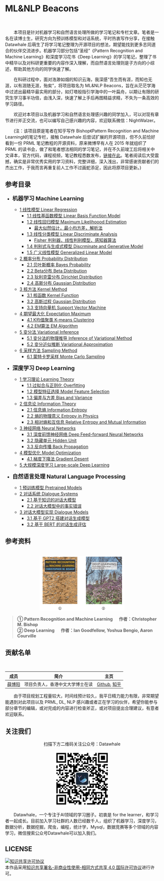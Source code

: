 # ML&NLP Beacons
</br>

&emsp;&emsp;本项目是针对机器学习和自然语言处理所做的学习笔记和专栏文章。笔者是一名在读博士生，研究方向为预训练模型和对话系统，平时热衷写作分享，在接触 Datawhale 后萌生了将学习笔记整理为开源项目的想法，期望能找到更多志同道合的伙伴交流进步。机器学习部分包括“圣经”《Pattern Recognition and Machine Learning》和深度学习花书《Deep Learning》的学习笔记，整理了书中精华以及对科研更重要的内容作深入理解，而自然语言处理则是子方向的小综述，帮助其他方向的同学快速了解。

&emsp;&emsp;在科研过程中，面对浩渺如烟的知识云海，我深感“吾生而有涯，而知也无涯，以有涯随无涯，殆矣”，将项目取名为 ML&NLP Beacons，旨在从茫茫学海中过滤出最精华最实用的部分，如灯塔般指引学海中的一叶扁舟，以期让有限的研究生学习事半功倍，由浅入深，快速了解上手后再图精益求精，不失为一条高效的学习路径。

&emsp;&emsp;欢迎对本项目以及机器学习和自然语言处理感兴趣的同学加入，可以对现有章节进行斧正交流，也可以编写自己感兴趣的内容，欢迎联系微信：NightWalzer。

&emsp;&emsp;(注：该项目原是笔者在知乎写作 Bishop《Pattern Recognition and Machine Learning》的笔记专栏，接触 Datawhale 后尝试扩展的开源项目，但不久前恰好看到一份 PRML 笔记教程的开源资料，原来微博早有人在 2015 年就组织了 PRML 的读书会，做了和笔者想法相同的学习笔记，并在不久前竣工后将相关中文译本，官方代码，课程视频，笔记教程悉数发布，[链接在此](https://mp.weixin.qq.com/s/NQRU_y9SaRXlB53zvgeGjg)。笔者阅读后大受震撼，确实是非常优秀实用的学习资料，完整详细，深入浅出，非常感谢贡献者们的杰出工作，于我而言再重复前人工作不过画蛇添足，因此将原项目更新。)

## 参考目录

<!-- * **<font size=4>前言 Preface</font>**
    * [项目初衷 Project Intention](./preface/intention.md) -->

* **<font size=4>机器学习 Machine Learning</font>**
    * [1 线性模型 Linear Regression](./linear_model/README.md)
        * [1.1 线性基函数模型 Linear Basis Function Model](./linear_model/README.md)
        * [1.2 线性回归模型 Maximum Likelihoood Estimation](./linear_model/README.md)
            * [最大似然估计，最小均方差，解析法](./linear_model/README.md)
        * [1.3 线性分类模型 Linear Discriminate Analysis](./linear_model/README.md)
            * [Fisher 判别器，线性判别模型，感知器算法](./linear_model/README.md)
        * [1.4 判别式与生成式模型 Discrminate and Generative Model](./linear_model/README.md)
        * [1.5 广义线性模型 Generalized Linear Model](./linear_model/README.md)
    * [2 概率分布 Probability Distribution](./probability_distribution/README.md)
        * [2.1 贝叶斯概率 Bayes Probability](./probability_distribution/README.md)
        * [2.2 Beta分布 Beta Distribution](./probability_distribution/README.md)
        * [2.3 狄利克雷分布 Dirichlet Distribution](./probability_distribution/README.md)
        * [2.4 高斯分布 Gaussian Distribution](./probability_distribution/README.md)
    * [3 核方法 Kernel Method](./kernel_method/README.md)
        * [3.1 核函数 Kernel Function](./kernel_method/README.md)
        * [3.2 高斯过程 Gaussian Distribution](./kernel_method/README.md)
        * [3.3 支持向量机 Support Vector Machine](./kernel_method/README.md)
    * [4 期望最大化 Expectation Maximum](./expectation_maximum/README.md)
        * [4.1 K均值聚类 K-means Clustering](./expectation_maximum/README.md)
        * [4.2 EM算法 EM Algorithm](./expectation_maximum/README.md)
    * [5 变分法 Variational Inference](./variational_inference/README.md)
        * [5.1 变分法的物理推导 Inference of Variational Method](./variational_inference/README.md)
        * [5.2 变分近似推断 Variational Approximation](./variational_inference/README.md)
    * [6 采样方法 Sampling Method](./monte_carlo_sampling/README.md)
        * [6.1 蒙特卡罗采样 Monte Carlo Sampling](./monte_carlo_sampling/README.md)
  
* **<font size=4>深度学习 Deep Learning</font>**
    * [1 学习理论 Learning Theory](./learning_theory/README.md)
        * [1.1 过拟合与正则化 Overfitting](./learning_theory/README.md)
        * [1.2 模型特征选择 Model Feature Selection](./learning_theory/README.md)
        * [1.3 偏差与方差 Bias and Variance](./learning_theory/README.md)
    * [2 信息论 Information Theory](./information_theory/README.md)
      * [2.1 信息熵 Information Entropy](./information_theory/README.md)
      * [2.2 熵的物理意义 Entropy in Physics](./information_theory/README.md)
      * [2.3 相对熵和互信息 Relative Entropy and Mutual Information](./information_theory/README.md)
    * [3 神经网络 Neural Networks](./neural_networks/README.md)
      * [3.1 深度前馈神经网络 Deep Feed-forward Neural Networks](./neural_networks/README.md)
      * [3.2 隐藏单元 Hidden Unit](./neural_networks/README.md)
      * [3.3 反向传播 Back Propagation](./neural_networks/README.md)
    * [4 模型优化 Model Optimization](./optimization/README.md)
        * [4.1 梯度下降法 Gradient Desent](./optimization/README.md) </br>
    * [5 大规模深度学习 Large-scale Deep Learning](./large_scale_dl/README.md)

* **<font size=4>自然语言处理 Natural Language Processing</font>**
    * [1 预训练模型 Pretrained Models](./pretrained_model/README.md)
    * [2 对话系统 Dialogue Systems](./dialogue_system/README.md)
        * [2.1 基于知识的对话大模型](./dialogue_system/README.md)
        * [2.2 对话大模型中的事实错误](./dialogue_system/README.md)
    * [3 对话大模型实现 Dialogue Models](./dialogue_model/README.md)
        * [3.1 基于 GPT2 搭建对话生成模型](./dialogue_model/README.md)
        * [3.2 基于 BERT 的对话生成评估](./dialogue_model/README.md)

## 参考资料

</br>

<div align=center>
<img src="images/mldl.png" width="55%"/>
</div>

> **① Pattern Recognition and Machine Learning &emsp; 作者：Christopher M. Bishop** <br />
> **② Deep Learning &emsp; 作者：Ian Goodfellow, Yoshua Bengio, Aaron Courville**   <br />

<!-- ## 主要贡献者
[@薛博阳-Nocturne](https://github.com/Relph1119)   -->

## 贡献名单

</br>

<table align="center" style="width:90%;">
<thead>
  <tr>
    <th>成员</th>
    <th>简介</th>
    <th>主页</th>
  </tr>
</thead>
<tbody>
  <tr>
    <td><span style="font-weight:normal;font-style:normal;text-decoration:none"><a href="https://amourwaltz.github.io">薛博阳</a></span></td>
    <td><span style="font-weight:normal;font-style:normal;text-decoration:none">项目负责人，香港中文大学博士在读 </span></td>
    <td><span style="font-weight:normal;font-style:normal;text-decoration:none"><a href="https://github.com/AmourWaltz">Github</a>, <a href="https://www.zhihu.com/people/yi-ran-chao-shi-dai">知乎</a> </span></td>
  </tr>
</tbody>
</table>

&emsp;&emsp;由于项目规划工程量较大，时间线预计较久，我平日精力能力有限，非常期望能遇到对此项目以及 PRML, DL, NLP 感兴趣或者正在学习的伙伴，希望你能参与部分章节的编辑，或对完成的内容进行检查斧正，或对项目提出合理建议，有意者欢迎联系。

## 关注我们

<div align=center>
<p>扫描下方二维码关注公众号：Datawhale</p>
<img src="images/qrcode.jpeg" width = "180" height = "180">
</div>

&emsp;&emsp;Datawhale，一个专注于AI领域的学习圈子。初衷是 for the learner，和学习者一起成长。目前加入学习社群的人数已经数千人，组织了机器学习，深度学习，数据分析，数据挖掘，爬虫，编程，统计学，Mysql，数据竞赛等多个领域的内容学习，微信搜索公众号Datawhale可以加入我们。

## LICENSE
<a rel="license" href="http://creativecommons.org/licenses/by-nc-sa/4.0/"><img alt="知识共享许可协议" style="border-width:0" src="https://img.shields.io/badge/license-CC%20BY--NC--SA%204.0-lightgrey" /></a><br />本作品采用<a rel="license" href="http://creativecommons.org/licenses/by-nc-sa/4.0/">知识共享署名-非商业性使用-相同方式共享 4.0 国际许可协议</a>进行许可。